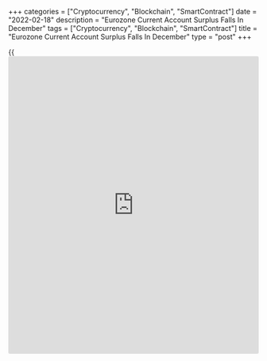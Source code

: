 +++
categories = ["Cryptocurrency", "Blockchain", "SmartContract"]
date = "2022-02-18"
description = "Eurozone Current Account Surplus Falls In December"
tags = ["Cryptocurrency", "Blockchain", "SmartContract"]
title = "Eurozone Current Account Surplus Falls In December"
type = "post"
+++

{{<iframe id="large-banner" src="https://www.bounty.group/#slide=6.0" width="100%" height="600" scrolling="no" style="border: 0px solid rgb(216, 221, 230); border-radius: 3px;">}}

The euro area current account surplus declined in December, the European
Central Bank said on Friday.

The current account surplus decreased to EUR 23 billion from EUR 24
billion in the previous month.

In December, surpluses were recorded for services, goods and primary
income.  
  
The surplus on goods trade dropped to EUR 11 billion from EUR 15
billion. Likewise, the surplus on services fell to EUR 18 billion from
EUR 23 billion. Meanwhile, primary income rose to EUR 7 billion from EUR
1 billion.

These surpluses were partly offset by a EUR 14 billion deficit for
secondary income.

In the whole year of 2021, the current account surplus totaled EUR 310
billion or 2.6 percent of euro area GDP, up from EUR 213 billion or 1.9
percent in 2020.

In financial account, euro area residents' net acquisitions of non-euro
area portfolio investment securities totaled EUR 752 billion and non-
residents' net acquisitions of euro area portfolio investment securities
came in at EUR 240 billion in 2021.

For comments and feedback [contact](https://www.playgroundfx.com/contact/): editorial@rtt[news](https://www.letsplayfx.com/blog/forex-news-website/).com

[Economic News][1]

 **What parts of the world are seeing the best (and worst) economic
performances lately? Click[here][2] to check out our [Econ Scorecard][2]
and find out! See up-to-the-moment [ranking](https://www.playgroundfx.com/blog/crypto-exchange-ranking/)s for the best and worst
performers in [GDP][3], [unemployment rate][4], [inflation][2] and much
more.**

   1. www.rtt[news](https://www.letsplayfx.com/blog/forex-news-website/).com/Content/EconomicNews.aspx
   2. www.rtt[news](https://www.letsplayfx.com/blog/forex-news-website/).com/economic-scorecard/world-rank/CPI/highest-performance.aspx
   3. www.rtt[news](https://www.letsplayfx.com/blog/forex-news-website/).com/economic-scorecard/world-rank/GDP/highest-performance.aspx
   4. www.rtt[news](https://www.letsplayfx.com/blog/forex-news-website/).com/economic-scorecard/world-rank/unemployment-rate/lowest-performance.aspx